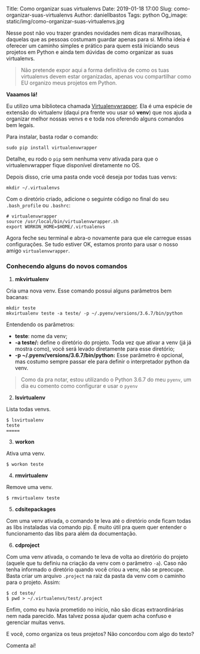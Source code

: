 Title: Como organizar suas virtualenvs
Date: 2019-01-18 17:00
Slug: como-organizar-suas-virtualenvs
Author: daniellbastos
Tags: python
Og_image: static/img/como-organizar-suas-virtualenvs.jpg

Nesse post não vou trazer grandes novidades nem dicas maravilhosas, daquelas que as pessoas costumam guardar
apenas para si.
Minha ideia é oferecer um caminho simples e prático para quem está iniciando seus projetos em Python e ainda
tem dúvidas de como organizar as suas virtualenvs.

> Não pretende expor aqui a forma definitiva de como os tuas virtualenvs devem estar organizadas, apenas vou
> compartilhar como EU organizo meus projetos em Python.

**Vaaamos lá!**

Eu utilizo uma biblioteca chamada [Virtualenvwrapper][0].
Ela é uma espécie de extensão do virtualenv (daqui pra frente vou usar só **venv**) que nos ajuda a organizar
melhor nossas venvs e e toda nos oferendo alguns comandos bem legais.


Para instalar, basta rodar o comando:
```
sudo pip install virtualenvwrapper
```

Detalhe, eu rodo o `pip` sem nenhuma venv ativada para que o virtualenvwrapper fique disponível diretamente
no OS.

Depois disso, crie uma pasta onde você deseja por todas tuas venvs:

```
mkdir ~/.virtualenvs
```

Com o diretório criado, adicione o seguinte código no final do seu `.bash_profile` ou `.bashrc`:

```
# virtualenvwrapper
source /usr/local/bin/virtualenvwrapper.sh
export WORKON_HOME=$HOME/.virtualenvs
```

Agora feche seu terminal e abra-o novamente para que ele carregue essas configurações.
Se tudo estiver OK, estamos pronto para usar o nosso amigo `virtualenvwrapper`.


### Conhecendo alguns do novos comandos

1) **mkvirtualenv**

Cria uma nova venv. Esse comando possui alguns parâmetros bem bacanas:
```
mkdir teste
mkvirtualenv teste -a teste/ -p ~/.pyenv/versions/3.6.7/bin/python
```

Entendendo os parâmetros:

* **teste**: nome da venv;
* **-a teste/:** define o diretório do projeto. Toda vez que ativar a venv (já já mostra como), você será levado
diretamente para esse diretório;
* **-p ~/.pyenv/versions/3.6.7/bin/python:** Esse parâmetro é opcional, mas costumo sempre passar ele para definir
o interpretador python da venv.
> Como da pra notar, estou utilizando o Python 3.6.7 do meu `pyenv`, um dia eu comento
como configurar e usar o `pyenv`

2) **lsvirtualenv**

Lista todas venvs.
```
$ lsvirtualenv
teste
=====
```

3) **workon**

Ativa uma venv.
```
$ workon teste
```

4) **rmvirtualenv**

Remove uma venv.
```
$ rmvirtualenv teste
```

5) **cdsitepackages**

Com uma venv ativada, o comando te leva até o diretório onde ficam todas as libs instaladas via comando pip.
É muito útil pra quem quer entender o funcionamento das libs para além da documentação.


6) **cdproject**

Com uma venv ativada, o comando te leva de volta ao diretório do projeto (aquele que tu definiu na criação da
venv com o parâmetro `-a`).
Caso não tenha informado o diretório quando você criou a venv, não se preocupe. Basta criar um arquivo `.project`
na raiz da pasta da venv com o caminho para o projeto. Assim:

```
$ cd teste/
$ pwd > ~/.virtualenvs/test/.project
```


Enfim, como eu havia prometido no início, não são dicas extraordinárias nem nada parecido.
Mas talvez possa ajudar quem acha confuso e gerenciar muitas venvs.

E você, como organiza os teus projetos? Não concordou com algo do texto?

Comenta aí!

[0]: https://virtualenvwrapper.readthedocs.io/en/latest/

